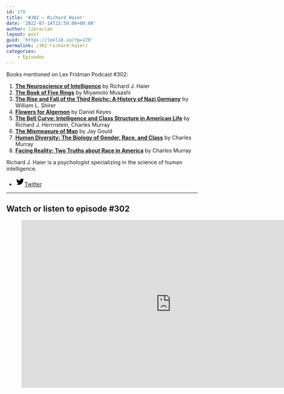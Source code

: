 ```yaml
---
id: 170
title: '#302 – Richard Haier'
date: '2022-07-14T23:59:00+00:00'
author: librarian
layout: post
guid: 'https://lexlib.io/?p=170'
permalink: /302-richard-haier/
categories:
    - Episodes
---
```


Books mentioned on Lex Fridman Podcast #302:

1. **[The Neuroscience of Intelligence](https://amzn.to/3tEomU6)** by Richard J. Haier
2. **[The Book of Five Rings](https://amzn.to/3V9sc3m)** by Miyamoto Musashi
3. **[The Rise and Fall of the Third Reichс: A History of Nazi Germany](https://amzn.to/3Ar4O9T)** by William L. Shirer
4. **[Flowers for Algernon](https://amzn.to/3Aq8gSa)** by Daniel Keyes
5. **[The Bell Curve: Intelligence and Class Structure in American Life](https://amzn.to/3EHyXUD)** by Richard J. Herrnstein, Charles Murray
6. **[The Mismeasure of Man](https://amzn.to/3tH67xn)** by Jay Gould
7. **[Human Diversity: The Biology of Gender, Race, and Class](https://amzn.to/3V8I4Dj)** by Charles Murray
8. **[Facing Reality: Two Truths about Race in America](https://amzn.to/3V9sqHK)** by Charles Murray

Richard J. Haier is a psychologist specializing in the science of human intelligence.

- [<svg aria-hidden="true" focusable="false" height="24" version="1.1" viewbox="0 0 24 24" width="24" xmlns="http://www.w3.org/2000/svg"><path d="M22.23,5.924c-0.736,0.326-1.527,0.547-2.357,0.646c0.847-0.508,1.498-1.312,1.804-2.27 c-0.793,0.47-1.671,0.812-2.606,0.996C18.324,4.498,17.257,4,16.077,4c-2.266,0-4.103,1.837-4.103,4.103 c0,0.322,0.036,0.635,0.106,0.935C8.67,8.867,5.647,7.234,3.623,4.751C3.27,5.357,3.067,6.062,3.067,6.814 c0,1.424,0.724,2.679,1.825,3.415c-0.673-0.021-1.305-0.206-1.859-0.513c0,0.017,0,0.034,0,0.052c0,1.988,1.414,3.647,3.292,4.023 c-0.344,0.094-0.707,0.144-1.081,0.144c-0.264,0-0.521-0.026-0.772-0.074c0.522,1.63,2.038,2.816,3.833,2.85 c-1.404,1.1-3.174,1.756-5.096,1.756c-0.331,0-0.658-0.019-0.979-0.057c1.816,1.164,3.973,1.843,6.29,1.843 c7.547,0,11.675-6.252,11.675-11.675c0-0.178-0.004-0.355-0.012-0.531C20.985,7.47,21.68,6.747,22.23,5.924z"></path></svg><span class="wp-block-social-link-label screen-reader-text">Twitter</span>](https://twitter.com/rjhaier)

- - - - - -

## Watch or listen to episode #302

<figure class="wp-block-embed is-type-video is-provider-youtube wp-block-embed-youtube wp-embed-aspect-16-9 wp-has-aspect-ratio"><div class="wp-block-embed__wrapper"><iframe allow="accelerometer; autoplay; clipboard-write; encrypted-media; gyroscope; picture-in-picture" allowfullscreen="" frameborder="0" height="443" loading="lazy" src="https://www.youtube.com/embed/hppbxV9C63g?feature=oembed" title="Richard Haier: IQ Tests, Human Intelligence, and Group Differences | Lex Fridman Podcast #302" width="788"></iframe></div></figure>